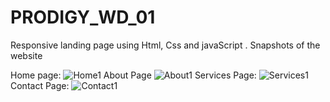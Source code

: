 # PRODIGY_WD_01
Responsive landing page using Html, Css and javaScript .
Snapshots of the website

Home page:
![Home1](https://github.com/SamitMalap27/PRODIGY_WD_01/assets/121955319/f8af3fbf-7ced-4f2b-8523-50282abc73cd)
About Page
![About1](https://github.com/SamitMalap27/PRODIGY_WD_01/assets/121955319/e09c45bf-45c7-4f59-9399-dab17dc27612)
Services Page:
![Services1](https://github.com/SamitMalap27/PRODIGY_WD_01/assets/121955319/5c6bbdf4-5352-47ee-883f-12029792831a)
Contact Page:
![Contact1](https://github.com/SamitMalap27/PRODIGY_WD_01/assets/121955319/64b83635-bee3-41b6-b8c6-8890c25e33d8)

